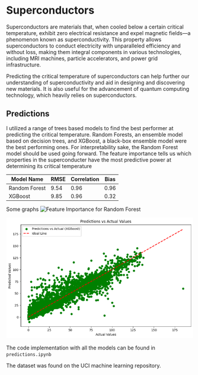 # Superconductors
Superconductors are materials that, when cooled below a certain critical temperature, exhibit zero electrical resistance and expel magnetic fields—a phenomenon known as superconductivity. This property allows superconductors to conduct electricity with unparalleled efficiency and without loss, making them integral components in various technologies, including MRI machines, particle accelerators, and power grid infrastructure.

Predicting the critical temperature of superconductors can help further our understanding of superconductivity and aid in designing and discovering new materials. It is also useful for the advancement of quantum computing technology, which heavily relies on superconductors.

## Predictions
I utilized a range of trees based models to find the best performer at predicting the critical temperature. Random Forests, an ensemble model based on decision trees, and XGBoost, a black-box ensemble model were the best performing ones. For interpretability sake, the Random Forest model should be used going forward. The feature importance tells us which properties in the superconducter have the most predictive power at determining its critical temperature

| Model Name | RMSE | Correlation | Bias |
|----------|----------|----------|----------|
| Random Forest | 9.54 | 0.96 | 0.96 |
| XGBoost | 9.85 | 0.96 | 0.32 |

Some graphs
![Feature Importance for Random Forest](featuren_importance.png)

![Model Fit for XG Boost](xgboost_performance.png)

The code implementation with all the models can be found in `predictions.ipynb`

The dataset was found on the UCI machine learning repository.
